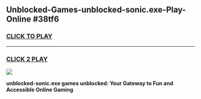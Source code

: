 
## Unblocked-Games-unblocked-sonic.exe-Play-Online #38tf6
<h3>
<a href="https://news.freeplayer.one?title=unblocked-sonic.exe&ref=3">CLICK TO PLAY</a></h3>
<hr>

<h3>
<a href="https://news.freeplayer.one?title=unblocked-sonic.exe&ref=3">CLICK 2 PLAY</a>
  
</h3>

<a href="https://news.freeplayer.one?title=unblocked-sonic.exe&ref=3"><img src="https://clearcache.store/games.png"></a>


**unblocked-sonic.exe games unblocked: Your Gateway to Fun and Accessible Online Gaming**
